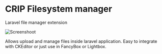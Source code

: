 # CRIP Filesystem manager

Laravel file manager extension

![Screenshoot](https://raw.githubusercontent.com/crip-laravel/filesys/master/src/public/images/screenshoot.png)

Allows upload and manage files inside laravel application. Easy to integrate with CKEditor or just use in FancyBox or Lightbox.